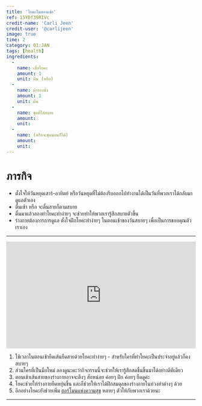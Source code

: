 ```yaml
---
title: 'โยคะในตอนเช้า'
ref: 15YDf39RIVc
credit-name: 'Carli Jeen'
credit-user: '@carlijeen'
image: true
time: 2
category: 01:JAN
tags: [health]
ingredients:
  -
    name: เสื่อโยคะ
    amount: 1
    unit: ผืน (หรือ)
  -
    name: ผ้ารองนั่ง
    amount: 1
    unit: ผืน
  -
    name: ชุดที่ใส่สบาย
    amount:
    unit:
  -
    name: (หรือจะชุดนอนก็ได้)
    amount:
    unit:
---
```


# ภารกิจ
 - ตั้งใจให้วันหยุดเสาร์-อาทิตย์ หรือวันหยุดที่ไม่ต้องรีบออกไปทำงานได้เป็นวันที่พวกเราได้กลับมาดูแลตัวเอง
 - ตื่นเช้า หรือ จะตื่นสายก็ตามสบาย
 - ตื่นมาแล้วลองทำโยคะท่าง่ายๆ จะช่วยทำให้พวกเรารู้สึกสบายตัวขึ้น
 - ร่างกายต้องการการดูแล ตั้งใจฝึกโยคะท่าง่ายๆ ในตอนเช้าของวันสบายๆ เพื่อเป็นการขอบคุณตัวเราเอง

---
<div style="position:relative;width:100%;height:0;padding-bottom:56.25%;">
<iframe style="width:100%;height:100%;position:absolute;top:0;left:0;" src="https://www.youtube.com/embed/i9K_jeyshrc" frameborder="0" allow="autoplay; encrypted-media" allowfullscreen>
</iframe>
</div>

1. ใช้เวลาในตอนเช้ายืดเส้นยืดสายด้วยโยคะท่าง่ายๆ - สำหรับใครที่ทำโยคะเป็นประจำอยู่แล้วก็คงสบายๆ
2. ส่วนใครที่เป็นมือใหม่ ลองดูนะคะว่ากิจกรรมนี้จะช่วยให้เรารู้สึกสดชื่นขึ้นมาได้อย่างดีทีเดียว
3. ตอนเช้าเส้นสายของร่างกายอาจจะตึงๆ สักหน่อย ค่อยๆ ฝึก ค่อยๆ ยืดดูค่ะ
4. โยคะช่วยให้ร่างกายยืดหยุ่นขึ้น และก็ช่วยให้เราได้ฝึกสมดุลของร่างกายในท่วงท่าต่างๆ ด้วย
5. อีกอย่างโยคะยังช่วยเพิ่ม [ฮอร์โมนแห่งความสุข](https://www.naturalhealthmag.com.au/content/yoga-bliss-effect) หลายๆ ตัวให้กับพวกเราด้วยนะ

---
